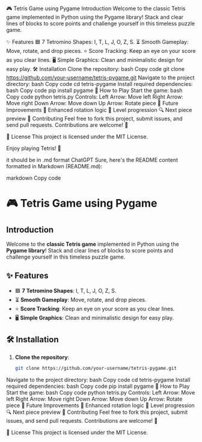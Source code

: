 🎮 Tetris Game using Pygame
Introduction
Welcome to the classic Tetris game implemented in Python using the Pygame library! Stack and clear lines of blocks to score points and challenge yourself in this timeless puzzle game.

✨ Features
🟦 7 Tetromino Shapes: I, T, L, J, O, Z, S.
⏳ Smooth Gameplay: Move, rotate, and drop pieces.
⭐ Score Tracking: Keep an eye on your score as you clear lines.
🖥️ Simple Graphics: Clean and minimalistic design for easy play.
🛠️ Installation
Clone the repository:
bash
Copy code
git clone https://github.com/your-username/tetris-pygame.git
Navigate to the project directory:
bash
Copy code
cd tetris-pygame
Install required dependencies:
bash
Copy code
pip install pygame
🎯 How to Play
Start the game:
bash
Copy code
python tetris.py
Controls:
Left Arrow: Move left
Right Arrow: Move right
Down Arrow: Move down
Up Arrow: Rotate piece
🚀 Future Improvements
🔄 Enhanced rotation logic
🌟 Level progression
🔍 Next piece preview
🤝 Contributing
Feel free to fork this project, submit issues, and send pull requests. Contributions are welcome! 🎉

📜 License
This project is licensed under the MIT License.

Enjoy playing Tetris! 🎉

it should be in .md format
ChatGPT
Sure, here's the README content formatted in Markdown (README.md):

markdown
Copy code
# 🎮 **Tetris Game using Pygame**

## **Introduction**
Welcome to the **classic Tetris game** implemented in Python using the **Pygame library**! Stack and clear lines of blocks to score points and challenge yourself in this timeless puzzle game.

## ✨ **Features**
- 🟦 **7 Tetromino Shapes**: I, T, L, J, O, Z, S.
- ⏳ **Smooth Gameplay**: Move, rotate, and drop pieces.
- ⭐ **Score Tracking**: Keep an eye on your score as you clear lines.
- 🖥️ **Simple Graphics**: Clean and minimalistic design for easy play.

## 🛠️ **Installation**
1. **Clone the repository**:
   ```bash
   git clone https://github.com/your-username/tetris-pygame.git
Navigate to the project directory:
bash
Copy code
cd tetris-pygame
Install required dependencies:
bash
Copy code
pip install pygame
🎯 How to Play
Start the game:
bash
Copy code
python tetris.py
Controls:
Left Arrow: Move left
Right Arrow: Move right
Down Arrow: Move down
Up Arrow: Rotate piece
🚀 Future Improvements
🔄 Enhanced rotation logic
🌟 Level progression
🔍 Next piece preview
🤝 Contributing
Feel free to fork this project, submit issues, and send pull requests. Contributions are welcome! 🎉

📜 License
This project is licensed under the MIT License.
